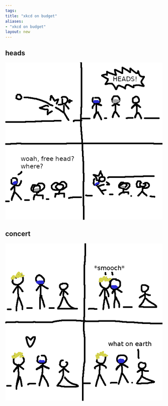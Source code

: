 ```yaml
---
tags: 
title: "xkcd on budget"
aliases:
- "xkcd on budget"
layout: new
---
```


## heads

![heads](assets/heads.png)

## concert

![concert](assets/concert.png)
